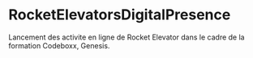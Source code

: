 # RocketElevatorsDigitalPresence

Lancement des activite en ligne de Rocket  Elevator dans le cadre de la formation Codeboxx, Genesis.
